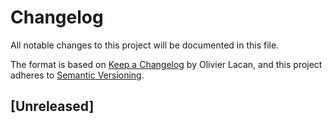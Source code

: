 Changelog
=========

All notable changes to this project will be documented in this file.

The format is based on [Keep a Changelog](https://keepachangelog.com/en/1.0.0/) by Olivier Lacan,
and this project adheres to [Semantic Versioning](https://semver.org/spec/v2.0.0.html).

## [Unreleased]
